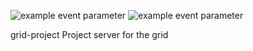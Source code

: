 ![example event parameter](https://github.com/DAT2G7/grid-project/actions/workflows/build.yml/badge.svg?event=push)
![example event parameter](https://github.com/DAT2G7/grid-project/actions/workflows/jest.yml/badge.svg?event=push)

grid-project
Project server for the grid

